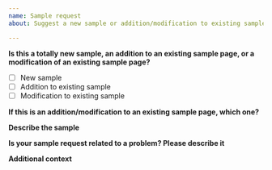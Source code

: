 ```yaml
---
name: Sample request
about: Suggest a new sample or addition/modification to existing sample

---
```


**Is this a totally new sample, an addition to an existing sample page, or a modification of an existing sample page?**
- [ ] New sample
- [ ] Addition to existing sample
- [ ] Modification to existing sample

**If this is an addition/modification to an existing sample page, which one?**


**Describe the sample**
<!-- Please describe what you want to happen -->

**Is your sample request related to a problem? Please describe it**
<!-- Please enter a clear and concise description of what the problem is. For example: I'm always frustrated when [...] -->

**Additional context**
<!-- Please add any other context or screenshots about the feature request here -->